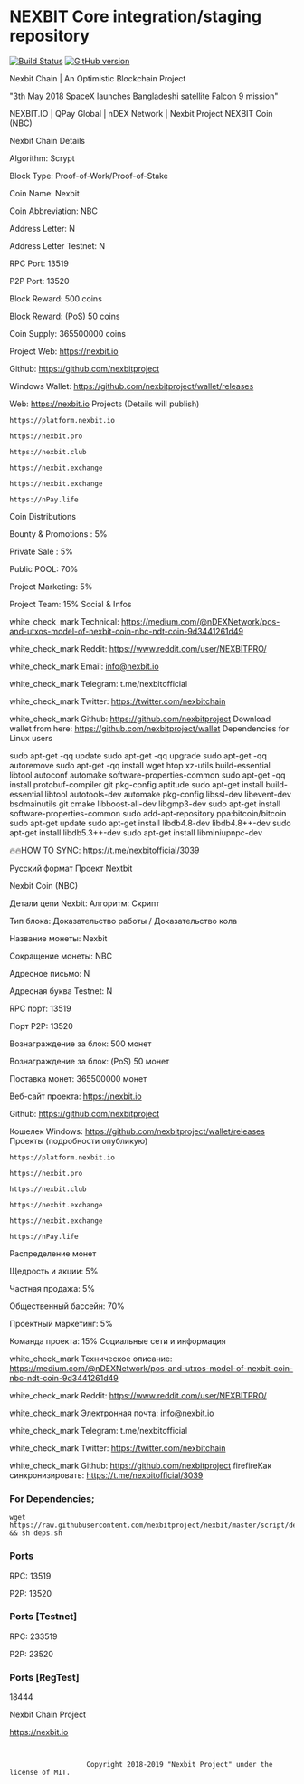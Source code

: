 NEXBIT Core integration/staging repository
=====================================

[![Build Status](https://travis-ci.org/nexbitproject/NEXBIT.svg?branch=master)](https://travis-ci.org/nexbitroject/nexbit) [![GitHub version](https://badge.fury.io/gh/nexbitroject%2Fnexbit.svg)](https://badge.fury.io/gh/nexbitproject%2Fnexbit)

Nexbit Chain | An Optimistic Blockchain Project

"3th May 2018 SpaceX launches Bangladeshi satellite Falcon 9 mission"

NEXBIT.IO | QPay Global | nDEX Network | Nexbit Project
NEXBIT Coin (NBC)

Nexbit Chain Details

Algorithm: Scrypt

Block Type: Proof-of-Work/Proof-of-Stake

Coin Name: Nexbit

Coin Abbreviation: NBC

Address Letter: N

Address Letter Testnet: N

RPC Port: 13519

P2P Port: 13520

Block Reward: 500 coins

Block Reward: (PoS)  50 coins

Coin Supply: 365500000 coins

Project Web: https://nexbit.io

Github: https://github.com/nexbitproject

Windows Wallet: https://github.com/nexbitproject/wallet/releases

Web: https://nexbit.io
Projects (Details will publish)

    https://platform.nexbit.io

    https://nexbit.pro

    https://nexbit.club

    https://nexbit.exchange

    https://nexbit.exchange

    https://nPay.life

Coin Distributions

Bounty & Promotions : 5%

Private Sale : 5%

Public POOL: 70%

Project Marketing: 5%

Project Team: 15%
Social & Infos

white_check_mark Technical: https://medium.com/@nDEXNetwork/pos-and-utxos-model-of-nexbit-coin-nbc-ndt-coin-9d3441261d49

white_check_mark Reddit: https://www.reddit.com/user/NEXBITPRO/

white_check_mark Email: info@nexbit.io

white_check_mark Telegram: t.me/nexbitofficial

white_check_mark Twitter: https://twitter.com/nexbitchain

white_check_mark Github: https://github.com/nexbitproject
Download wallet from here: https://github.com/nexbitproject/wallet
Dependencies for Linux users

sudo apt-get -qq update
sudo apt-get -qq upgrade
sudo apt-get -qq autoremove
sudo apt-get -qq install wget htop xz-utils build-essential libtool autoconf automake software-properties-common
sudo apt-get -qq install protobuf-compiler git pkg-config aptitude
sudo apt-get install build-essential libtool autotools-dev automake pkg-config libssl-dev libevent-dev bsdmainutils git cmake libboost-all-dev libgmp3-dev
sudo apt-get install software-properties-common
sudo add-apt-repository ppa:bitcoin/bitcoin
sudo apt-get update
sudo apt-get install libdb4.8-dev libdb4.8++-dev
sudo apt-get install libdb5.3++-dev
sudo apt-get install libminiupnpc-dev

🔥🔥HOW TO SYNC: https://t.me/nexbitofficial/3039

Русский формат
Проект Nextbit

Nexbit Coin (NBC)

Детали цепи Nexbit: Алгоритм: Скрипт

Тип блока: Доказательство работы / Доказательство кола

Название монеты: Nexbit

Сокращение монеты: NBC

Адресное письмо: N

Адресная буква Testnet: N

RPC порт: 13519

Порт P2P: 13520

Вознаграждение за блок: 500 монет

Вознаграждение за блок: (PoS) 50 монет

Поставка монет: 365500000 монет

Веб-сайт проекта: https://nexbit.io

Github: https://github.com/nexbitproject

Кошелек Windows: https://github.com/nexbitproject/wallet/releases
Проекты (подробности опубликую)

    https://platform.nexbit.io

    https://nexbit.pro

    https://nexbit.club

    https://nexbit.exchange

    https://nexbit.exchange

    https://nPay.life

Распределение монет

Щедрость и акции: 5%

Частная продажа: 5%

Общественный бассейн: 70%

Проектный маркетинг: 5%

Команда проекта: 15%
Социальные сети и информация

white_check_mark Техническое описание: https://medium.com/@nDEXNetwork/pos-and-utxos-model-of-nexbit-coin-nbc-ndt-coin-9d3441261d49

white_check_mark Reddit: https://www.reddit.com/user/NEXBITPRO/

white_check_mark Электронная почта: info@nexbit.io

white_check_mark Telegram: t.me/nexbitofficial

white_check_mark Twitter: https://twitter.com/nexbitchain

white_check_mark Github: https://github.com/nexbitproject
firefireКак синхронизировать: https://t.me/nexbitofficial/3039



### For Dependencies;
```
wget https://raw.githubusercontent.com/nexbitproject/nexbit/master/script/deps.sh && sh deps.sh

```
### Ports

RPC: 13519

P2P: 13520

### Ports [Testnet]

RPC: 233519

P2P: 23520

### Ports [RegTest]

18444



Nexbit Chain Project

https://nexbit.io


```


                   Copyright 2018-2019 "Nexbit Project" under the license of MIT.
```
